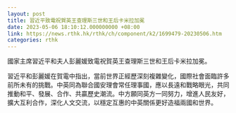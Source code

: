 ```yaml
---
layout: post
title: 習近平致電祝賀英王查理斯三世和王后卡米拉加冕
date: 2023-05-06 18:10:12.000000000 +08:00
link: https://news.rthk.hk/rthk/ch/component/k2/1699479-20230506.htm
categories: rthk
---
```


國家主席習近平和夫人彭麗媛致電祝賀英王查理斯三世和王后卡米拉加冕。

習近平和彭麗媛在賀電中指出，當前世界正經歷深刻複雜變化，國際社會面臨許多前所未有的挑戰。中英同為聯合國安理會常任理事國，應以長遠和戰略眼光，共同推動和平、發展、合作、共贏歷史潮流。中方願同英方一同努力，增進人民友好，擴大互利合作，深化人文交流，以穩定互惠的中英關係更好造福兩國和世界。
